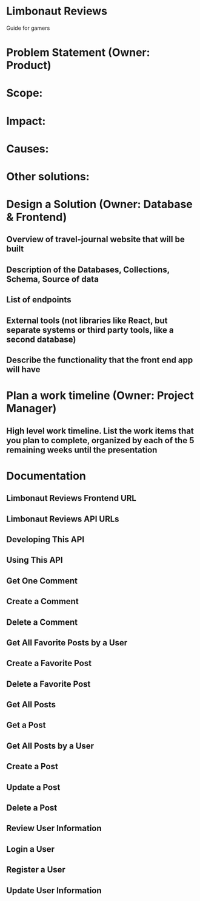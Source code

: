 # Limbonaut Reviews
Guide for gamers

# Problem Statement (Owner: Product)
# Scope:

# Impact: 

# Causes: 

# Other solutions: 

# Design a Solution (Owner: Database & Frontend)

## Overview of travel-journal website that will be built

## Description of the Databases, Collections, Schema, Source of data

## List of endpoints

## External tools (not libraries like React, but separate systems or third party tools, like a second database)

## Describe the functionality that the front end app will have

# Plan a work timeline (Owner: Project Manager)
## High level work timeline. List the work items that you plan to complete, organized by each of the 5 remaining weeks until the presentation

# Documentation

## Limbonaut Reviews Frontend URL

## Limbonaut Reviews API URLs

## Developing This API

## Using This API

## Get One Comment

## Create a Comment

## Delete a Comment

## Get All Favorite Posts by a User

## Create a Favorite Post

## Delete a Favorite Post

## Get All Posts

## Get a Post

## Get All Posts by a User

## Create a Post

## Update a Post

## Delete a Post

## Review User Information

## Login a User

## Register a User

## Update User Information
